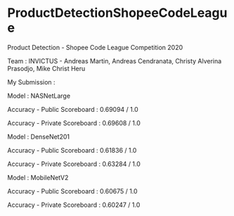 # ProductDetectionShopeeCodeLeague
Product Detection - Shopee Code League Competition 2020

Team : INVICTUS - Andreas Martin, Andreas Cendranata, Christy Alverina Prasodjo, Mike Christ Heru

My Submission :

Model : NASNetLarge

Accuracy - Public Scoreboard : 0.69094 / 1.0

Accuracy - Private Scoreboard : 0.69608 / 1.0


Model : DenseNet201

Accuracy - Public Scoreboard : 0.61836 / 1.0

Accuracy - Private Scoreboard : 0.63284 / 1.0


Model : MobileNetV2

Accuracy - Public Scoreboard : 0.60675 / 1.0

Accuracy - Private Scoreboard : 0.60247 / 1.0



